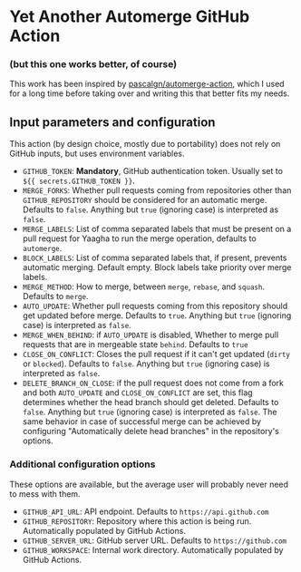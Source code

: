 # Yet Another Automerge GitHub Action
### (but this one works better, of course)

This work has been inspired by [pascalgn/automerge-action](https://github.com/pascalgn/automerge-action),
which I used for a long time before taking over and writing this that better fits my needs.

## Input parameters and configuration

This action (by design choice, mostly due to portability) does not rely on GitHub inputs, but uses environment variables.

* `GITHUB_TOKEN`: **Mandatory**, GitHub authentication token. Usually set to `${{ secrets.GITHUB_TOKEN }}`.
* `MERGE_FORKS`: Whether pull requests coming from repositories other than `GITHUB_REPOSITORY` should be considered for an automatic merge. Defaults to `false`.
Anything but `true` (ignoring case) is interpreted as `false`.
* `MERGE_LABELS`: List of comma separated labels that must be present on a pull request for Yaagha to run the merge operation, defaults to `automerge`.
* `BLOCK_LABELS`: List of comma separated labels that, if present, prevents automatic merging. Default empty. Block labels take priority over merge labels.
* `MERGE_METHOD`: How to merge, between `merge`, `rebase`, and `squash`. Defaults to `merge`.
* `AUTO_UPDATE`: Whether pull requests coming from this repository should get updated before merge. Defaults to `true`.
Anything but `true` (ignoring case) is interpreted as `false`.
* `MERGE_WHEN_BEHIND`: if `AUTO_UPDATE` is disabled, Whether to merge pull requests that are in mergeable state `behind`. Defaults to `true`
* `CLOSE_ON_CONFLICT`: Closes the pull request if it can't get updated (`dirty` or `blocked`). Defaults to `false`.
Anything but `true` (ignoring case) is interpreted as `false`.
* `DELETE_BRANCH_ON_CLOSE`: if the pull request does not come from a fork and both `AUTO_UPDATE` and `CLOSE_ON_CONFLICT` are set, this flag determines whether the head branch should get deleted.
Defaults to `false`.
Anything but `true` (ignoring case) is interpreted as `false`.
The same behavior in case of successful merge can be achieved by configuring "Automatically delete head branches" in the repository's options. 

### Additional configuration options

These options are available, but the average user will probably never need to mess with them.

* `GITHUB_API_URL`: API endpoint. Defaults to `https://api.github.com`
* `GITHUB_REPOSITORY`: Repository where this action is being run. Automatically populated by GitHub Actions.
* `GITHUB_SERVER_URL`: GitHub server URL. Defaults to `https://github.com`
* `GITHUB_WORKSPACE`: Internal work directory. Automatically populated by GitHub Actions.
